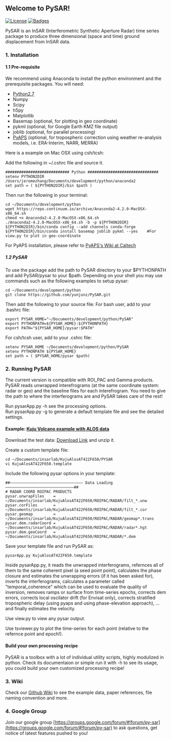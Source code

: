 ## Welcome to PySAR!

[![License](http://img.shields.io/:license-mit-blue.svg)](https://github.com/yunjunz/PySAR)
[![Badges](http://img.shields.io/:badges-7/7-ff6799.svg)](https://github.com/yunjunz/PySAR)

PySAR is an InSAR (Interferometric Synthetic Aperture Radar) time series package to produce three dimensional (space and time) ground displacement from InSAR data. 

### 1. Installation   

#### 1.1 Pre-requisite
We recommend using Anaconda to install the python environment and the prerequisite packages. You will need:   
- [Python2.7](https://www.continuum.io/downloads)
- Numpy
- Scipy
- h5py
- Matplotlib
- Basemap (optional, for plotting in geo coordinate)
- pykml (optional, for Google Earth KMZ file output)
- joblib (optional, for parallel processing)
- [PyAPS](http://earthdef.caltech.edu/projects/pyaps/wiki/Main) (optional, for tropospheric correction using weather re-analysis models, i.e. ERA-Interim, NARR, MERRA)

Here is a example on Mac OSX using csh/tcsh:   

Add the following in ~/.cshrc file and source it.   

    ############################ Python ############################### 
    setenv PYTHON2DIR /Users/jeromezhang/Documents/development/python/anaconda2
    set path = ( ${PYTHON2DIR}/bin $path )

Then run the following in your terminal:   

    cd ~/Documents/development/python
    wget https://repo.continuum.io/archive/Anaconda2-4.2.0-MacOSX-x86_64.sh
    chmod +x Anaconda2-4.2.0-MacOSX-x86_64.sh
    ./Anaconda2-4.2.0-MacOSX-x86_64.sh -b -p ${PYTHON2DIR}
    ${PYTHON2DIR}/bin/conda config --add channels conda-forge
    ${PYTHON2DIR}/bin/conda install basemap joblib pykml --yes    #For view.py to plot in geo-coordinate 
   
For PyAPS installation, please refer to [PyAPS's Wiki at Caltech](http://earthdef.caltech.edu/projects/pyaps/wiki/Main)


##### 1.2 PySAR   
To use the package add the path to PySAR directory to your $PYTHONPATH and add PySAR/pysar to your $path. Depending on your shell you may use commands such as the following examples to setup pysar:   

    cd ~/Documents/development/python
    git clone https://github.com/yunjunz/PySAR.git
   
Then add the following to your source file:
For bash user, add to your .bashrc file:   

    export PYSAR_HOME="~/Documents/development/python/PySAR"
    export PYTHONPATH=${PYSAR_HOME}:${PYTHONPATH}   
    export PATH="${PYSAR_HOME}/pysar:$PATH"   

For csh/tcsh user, add to your .cshrc file:   

    setenv PYSAR_HOME ~/Documents/development/python/PySAR
    setenv PYTHONPATH ${PYSAR_HOME}
    set path = ( $PYSAR_HOME/pysar $path)
   
   
### 2. Running PySAR

The current version is compatible with ROI_PAC and Gamma products. PySAR reads unwrapped interefrograms (at the same coordinate system: radar or geo) and the baseline files for each interefrogram. You need to give the path to where the interferograms are and PySAR takes care of the rest!   

Run pysarApp.py -h see the processing options.   
Run pysarApp.py -g to generate a default template file and see the detailed settings.   

#### Example: [Kuju Volcano example with ALOS data](https://github.com/yunjunz/PySAR/wiki/Example)   

Download the test data: [Download Link](https://miami.app.box.com/v/pysar-demo-KujuAlosAT422F650) and unzip it.   

Create a custom template file:   

    cd ~/Documents/insarlab/KujuAlosAT422F650/PYSAR
    vi KujuAlosAT422F650.template
   
Include the following pysar options in your template:   

    ##———————————————————————————————— Data Loading ——————————————————————————————##
    # RADAR COORD ROIPAC PRODUCTS
    pysar.unwrapFiles    = ~/Documents/insarlab/KujuAlosAT422F650/ROIPAC/RADAR/filt_*.unw
    pysar.corFiles       = ~/Documents/insarlab/KujuAlosAT422F650/ROIPAC/RADAR/filt_*.cor
    pysar.geomap         = ~/Documents/insarlab/KujuAlosAT422F650/ROIPAC/RADAR/geomap*.trans
    pysar.dem.radarCoord = ~/Documents/insarlab/KujuAlosAT422F650/ROIPAC/RADAR/radar*.hgt
    pysar.dem.geoCoord   = ~/Documents/insarlab/KujuAlosAT422F650/ROIPAC/RADAR/*.dem

Save your template file and run PySAR as:   

    pysarApp.py KujuAlosAT422F650.template

Inside pysarApp.py, it reads the unwrapped interferograms, refernces all of them to the same coherent pixel (a seed point point), calculates the phase closure and estimates the unwrapping errors (if it has been asked for), inverts the interferograms, calculates a parameter called "temporal_coherence" which can be used to evaluate the quality of inversion, removes ramps or surface from time-series epochs, corrects dem errors, corrects local oscilator drift (for Envisat only), corrects stratified tropospheric delay (using pyaps and using phase-elevation approach), ... and finally estimates the velocity.   

Use view.py to view any pysar output.   

Use tsviewer.py to plot the time-series for each point (relative to the refernce point and epoch!).    

#### Build your own processing recipe   

PySAR is a toolbox with a lot of individual utility scripts, highly modulized in python. Check its documentaion or simple run it with -h to see its usage, you could build your own customized processing recipe!

   
### 3. Wiki

Check our [Github Wiki](https://github.com/yunjunz/PySAR/wiki) to see the example data, paper references, file naming convention and more.
   
### 4. Google Group

Join our google group [https://groups.google.com/forum/#!forum/py-sar](https://groups.google.com/forum/#!forum/py-sar) to ask questions, get notice of latest features pushed to you!
